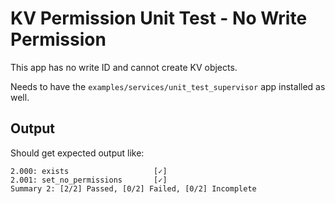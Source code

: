KV Permission Unit Test - No Write Permission
================

This app has no write ID and cannot create KV objects.

Needs to have the `examples/services/unit_test_supervisor` app installed as
well.

Output
------

Should get expected output like:

```
2.000: exists                   [✓]
2.001: set_no_permissions       [✓]
Summary 2: [2/2] Passed, [0/2] Failed, [0/2] Incomplete
```
